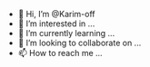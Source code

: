 - 👋 Hi, I’m @Karim-off
- 👀 I’m interested in ...
- 🌱 I’m currently learning ...
- 💞️ I’m looking to collaborate on ...
- 📫 How to reach me ...

<!---
Karim-off/Karim-off is a ✨ special ✨ repository because its `README.md` (t
